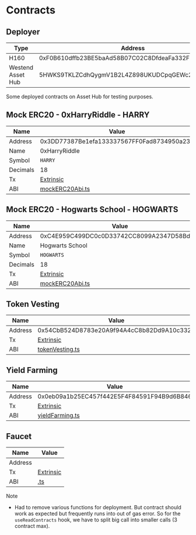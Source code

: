 # Contracts

## Deployer

| Type              | Address                                          |
| ----------------- | ------------------------------------------------ |
| H160              | 0xF0B610dffb23BE5baAd58B07C02C8DfdeaFa332F       |
| Westend Asset Hub | 5HWKS9TKLZCdhQygmV1B2L4Z898UKUDCpqGEWc2qSHUca4gU |

Some deployed contracts on Asset Hub for testing purposes.

## Mock ERC20 - 0xHarryRiddle - HARRY

| Name     | Value                                                                 |
| -------- | --------------------------------------------------------------------- |
| Address  | 0x3DD77387Be1efa133337567FF0Fad8734950a239                            |
| Name     | 0xHarryRiddle                                                         |
| Symbol   | `HARRY`                                                               |
| Decimals | 18                                                                    |
| Tx       | [Extrinsic](https://assethub-westend.subscan.io/extrinsic/11277385-2) |
| ABI      | [mockERC20Abi.ts](/lib/mockERC20Abi.ts)                               |

## Mock ERC20 - Hogwarts School - HOGWARTS

| Name     | Value                                                                 |
| -------- | --------------------------------------------------------------------- |
| Address  | 0xC4E959C499DC0c0D33742CC8099A2347D58Bd93f                            |
| Name     | Hogwarts School                                                       |
| Symbol   | `HOGWARTS`                                                            |
| Decimals | 18                                                                    |
| Tx       | [Extrinsic](https://assethub-westend.subscan.io/extrinsic/11277424-2) |
| ABI      | [mockERC20Abi.ts](/lib/mockERC20Abi.ts)                               |

## Token Vesting

| Name    | Value                                                                 |
| ------- | --------------------------------------------------------------------- |
| Address | 0x54CbB524D8783e20A9f94A4cC8b82Dd9A10c3326                            |
| Tx      | [Extrinsic](https://assethub-westend.subscan.io/extrinsic/11278166-2) |
| ABI     | [tokenVesting.ts](/lib/tokenVesting.ts)                               |

## Yield Farming

| Name    | Value                                                                 |
| ------- | --------------------------------------------------------------------- |
| Address | 0x0eb09a1b25EC457f442E5F4F84591F94B9d6B846                            |
| Tx      | [Extrinsic](https://assethub-westend.subscan.io/extrinsic/11278201-2) |
| ABI     | [yieldFarming.ts](/lib/yieldFarming.ts)                               |

## Faucet

| Name    | Value                                                       |
| ------- | ----------------------------------------------------------- |
| Address |                                                             |
| Tx      | [Extrinsic](https://assethub-westend.subscan.io/extrinsic/) |
| ABI     | [.ts](/lib/.ts)                                             |

Note

- Had to remove various functions for deployment. But contract should work as expected but frequently runs into out of gas error. So for the `useReadContracts` hook, we have to split big call into smaller calls (3 contract max).
